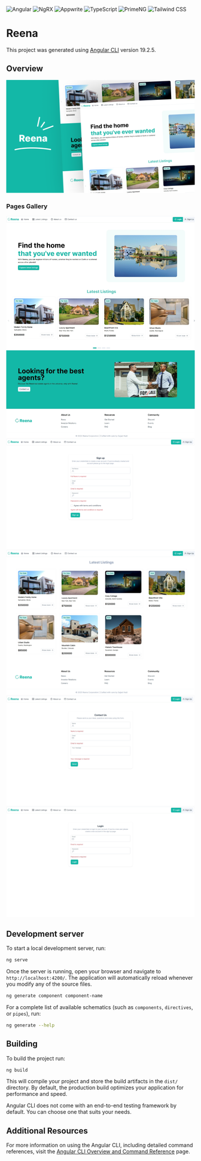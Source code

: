 ![Angular](https://img.shields.io/badge/Angular-DD0031?style=for-the-badge&logo=angular&logoColor=white)
![NgRX](https://img.shields.io/badge/NgRX-512BD4?style=for-the-badge&logo=ngrx&logoColor=white)
![Appwrite](https://img.shields.io/badge/Appwrite-F02E65?style=for-the-badge&logo=Appwrite&logoColor=black)
![TypeScript](https://img.shields.io/badge/TypeScript-007ACC?style=for-the-badge&logo=typescript&logoColor=white)
![PrimeNG](https://img.shields.io/badge/Prime_NG-D51007?style=for-the-badge&logo=primeng&logoColor=white)
![Tailwind CSS](https://img.shields.io/badge/Tailwind_CSS-38B2AC?style=for-the-badge&logo=tailwind-css&logoColor=white)

# Reena

This project was generated using [Angular CLI](https://github.com/angular/angular-cli) version 19.2.5.

## Overview
![Reena Cover](public/assets/images/ReenaCover.png)

### Pages Gallery
![Reena Cover](public/assets/images/ReenaLandingPage.png)
![Reena Cover](public/assets/images/ReenaSignUpPage.png)
![Reena Cover](public/assets/images/ReenaListingsPage.png)
![Reena Cover](public/assets/images/ReenaContactUsPage.png)
![Reena Cover](public/assets/images/ReenaLoginPage.png)

## Development server

To start a local development server, run:

```bash
ng serve
```

Once the server is running, open your browser and navigate to `http://localhost:4200/`. The application will automatically reload whenever you modify any of the source files.

```bash
ng generate component component-name
```

For a complete list of available schematics (such as `components`, `directives`, or `pipes`), run:

```bash
ng generate --help
```

## Building

To build the project run:

```bash
ng build
```

This will compile your project and store the build artifacts in the `dist/` directory. By default, the production build optimizes your application for performance and speed.


Angular CLI does not come with an end-to-end testing framework by default. You can choose one that suits your needs.

## Additional Resources

For more information on using the Angular CLI, including detailed command references, visit the [Angular CLI Overview and Command Reference](https://angular.dev/tools/cli) page.
